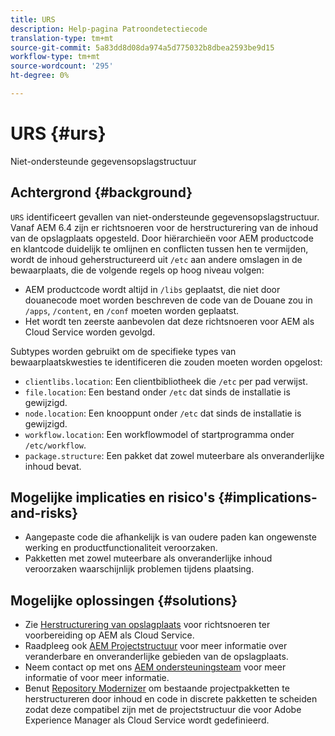 ```yaml
---
title: URS
description: Help-pagina Patroondetectiecode
translation-type: tm+mt
source-git-commit: 5a83dd8d08da974a5d775032b8dbea2593be9d15
workflow-type: tm+mt
source-wordcount: '295'
ht-degree: 0%

---
```



# URS {#urs}

Niet-ondersteunde gegevensopslagstructuur

## Achtergrond {#background}

`URS` identificeert gevallen van niet-ondersteunde gegevensopslagstructuur. Vanaf AEM 6.4 zijn er richtsnoeren voor de herstructurering van de inhoud van de opslagplaats opgesteld. Door hiërarchieën voor AEM productcode en klantcode duidelijk te omlijnen en conflicten tussen hen te vermijden, wordt de inhoud geherstructureerd uit `/etc` aan andere omslagen in de bewaarplaats, die de volgende regels op hoog niveau volgen:

* AEM productcode wordt altijd in `/libs` geplaatst, die niet door douanecode moet worden beschreven de code van de Douane zou in `/apps`, `/content`, en `/conf` moeten worden geplaatst.
* Het wordt ten zeerste aanbevolen dat deze richtsnoeren voor AEM als Cloud Service worden gevolgd.

Subtypes worden gebruikt om de specifieke types van bewaarplaatskwesties te identificeren die zouden moeten worden opgelost:
* `clientlibs.location`: Een clientbibliotheek die  `/etc` per pad verwijst.
* `file.location`: Een bestand onder  `/etc` dat sinds de installatie is gewijzigd.
* `node.location`: Een knooppunt onder  `/etc` dat sinds de installatie is gewijzigd.
* `workflow.location`: Een workflowmodel of startprogramma onder  `/etc/workflow`.
* `package.structure`: Een pakket dat zowel muteerbare als onveranderlijke inhoud bevat.

## Mogelijke implicaties en risico&#39;s {#implications-and-risks}

* Aangepaste code die afhankelijk is van oudere paden kan ongewenste werking en productfunctionaliteit veroorzaken.
* Pakketten met zowel muteerbare als onveranderlijke inhoud veroorzaken waarschijnlijk problemen tijdens plaatsing.

## Mogelijke oplossingen {#solutions}

* Zie [Herstructurering van opslagplaats](https://experienceleague.adobe.com/docs/experience-manager-65/deploying/restructuring/repository-restructuring.html) voor richtsnoeren ter voorbereiding op AEM als Cloud Service.
* Raadpleeg ook [AEM Projectstructuur](https://experienceleague.adobe.com/docs/experience-manager-cloud-service/implementing/developing/aem-project-content-package-structure.html) voor meer informatie over veranderbare en onveranderlijke gebieden van de opslagplaats.
* Neem contact op met ons [AEM ondersteuningsteam](https://helpx.adobe.com/enterprise/using/support-for-experience-cloud.html) voor meer informatie of voor meer informatie.
* Benut [Repository Modernizer](https://experienceleague.adobe.com/docs/experience-manager-cloud-service/moving/refactoring-tools/repo-modernizer.html#refactoring-tools) om bestaande projectpakketten te herstructureren door inhoud en code in discrete pakketten te scheiden zodat deze compatibel zijn met de projectstructuur die voor Adobe Experience Manager als Cloud Service wordt gedefinieerd.